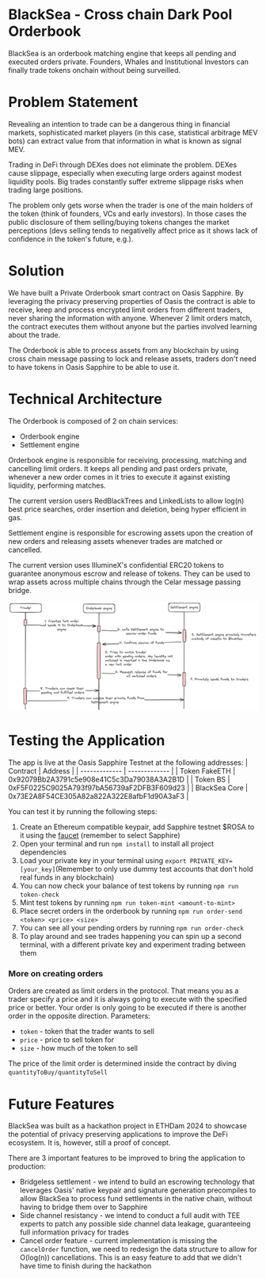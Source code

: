 # BlackSea - Cross chain Dark Pool Orderbook
BlackSea is an orderbook matching engine that keeps all pending and executed orders private. Founders, Whales and Institutional Investors can finally trade tokens onchain without being surveilled.

# Problem Statement
Revealing an intention to trade can be a dangerous thing in financial markets, sophisticated market players (in this case, statistical arbitrage MEV bots) can extract value from that information in what is known as signal MEV.

Trading in DeFi through DEXes does not eliminate the problem. DEXes cause slippage, especially when executing large orders against modest liquidity pools. Big trades constantly suffer extreme slippage risks when trading large positions.

The problem only gets worse when the trader is one of the main holders of the token (think of founders, VCs and early investors). In those cases the public disclosure of them selling/buying tokens changes the market perceptions (devs selling tends to negativelly affect price as it shows lack of confidence in the token's future, e.g.).

# Solution
We have built a Private Orderbook smart contract on Oasis Sapphire. By leveraging the privacy preserving properties of Oasis the contract is able to receive, keep and process encrypted limit orders from different traders, never sharing the information with anyone. Whenever 2 limit orders match, the contract executes them without anyone but the parties involved learning about the trade.

The Orderbook is able to process assets from any blockchain by using cross chain message passing to lock and release assets, traders don't need to have tokens in Oasis Sapphire to be able to use it.

# Technical Architecture
The Orderbook is composed of 2 on chain services:
- Orderbook engine
- Settlement engine

Orderbook engine is responsible for receiving, processing, matching and cancelling limit orders. It keeps all pending and past orders private, whenever a new order comes in it tries to execute it against existing liquidity, performing matches.

The current version users RedBlackTrees and LinkedLists to allow log(n) best price searches, order insertion and deletion, being hyper efficient in gas.

Settlement engine is responsible for escrowing assets upon the creation of new orders and releasing assets whenever trades are matched or cancelled.

The current version uses IllumineX's confidential ERC20 tokens to guarantee anonymous escrow and release of tokens. They can be used to wrap assets across multiple chains through the Celar message passing bridge.

![application flow](./assets/blackSea-contrats.png)

# Testing the Application
The app is live at the Oasis Sapphire Testnet at the following addresses:
| Contract  | Address |
| ------------- | ------------- |
| Token FakeETH  | 0x92079Bb2A3791c5e908e41C5c3Da79038A3A2B1D  |
| Token BS  | 0xF5F0225C9025A793f97bA56739aF2DFB3F609d23  |
| BlackSea Core  | 0x73E2A8F54CE305A82a822A322E8afbF1d90A3aF3  |

You can test it by running the following steps:
1. Create an Ethereum compatible keypair, add Sapphire testnet $ROSA to it using the [faucet](https://faucet.testnet.oasis.dev/) (remember to select Sapphire)
2. Open your terminal and run `npm install` to install all project dependencies
3. Load your private key in your terminal using `export PRIVATE_KEY=[your_key]`(Remember to only use dummy test accounts that don't hold real funds in any blockchain)
4. You can now check your balance of test tokens by running `npm run token-check`
5. Mint test tokens by running `npm run token-mint <amount-to-mint>`
6. Place secret orders in the orderbook by running `npm run order-send <token> <price> <size>`
7. You can see all your pending orders by running `npm run order-check`
8. To play around and see trades happening you can spin up a second terminal, with a different private key and experiment trading between them

### More on creating orders
Orders are created as limit orders in the protocol. That means you as a trader specify a price and it is always going to execute with the specified price or better.
Your order is only going to be executed if there is another order in the opposite direction.
Parameters:
- `token` - token that the trader wants to sell
- `price` - price to sell token for
- `size` - how much of the token to sell

The price of the limit order is determined inside the contract by diving `quantityToBuy/quantityToSell`

# Future Features
BlackSea was built as a hackathon project in ETHDam 2024 to showcase the potential of privacy preserving applications to improve the DeFi ecosystem. It is, however, still a proof of concept.

There are 3 important features to be improved to bring the application to production:

- Bridgeless settlement - we intend to build an escrowing technology that leverages Oasis' native keypair and signature generation precompiles to allow BlackSea to process fund settlements in the native chain, without having to bridge them over to Sapphire
- Side channel resistancy - we intend to conduct a full audit with TEE experts to patch any possible side channel data leakage, guaranteeing full information privacy for trades
- Cancel order feature - current implementation is missing the `cancelOrder` function, we need to redesign the data structure to allow for O(log(n)) cancellations. This is an easy feature to add that we didn't have time to finish during the hackathon